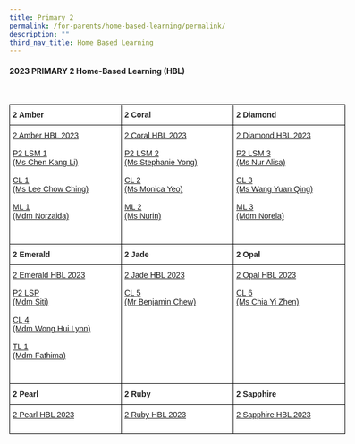 ```yaml
---
title: Primary 2
permalink: /for-parents/home-based-learning/permalink/
description: ""
third_nav_title: Home Based Learning
---
```

#### **2023 PRIMARY 2 Home-Based Learning (HBL)**
<br>
<style type="text/css">
.tg  {border-collapse:collapse;border-spacing:0;}
.tg td{border-color:black;border-style:solid;border-width:1px;font-family:Arial, sans-serif;font-size:14px;
  overflow:hidden;padding:10px 5px;word-break:normal;}
.tg th{border-color:black;border-style:solid;border-width:1px;font-family:Arial, sans-serif;font-size:14px;
  font-weight:normal;overflow:hidden;padding:10px 5px;word-break:normal;}
.tg .tg-clhh{background-color:#FFF;color:#222;font-weight:bold;text-align:left;vertical-align:middle}
.tg .tg-6ua2{background-color:#FFF;border-color:inherit;color:#222;font-weight:bold;text-align:left;vertical-align:middle}
.tg .tg-1ppo{background-color:#FFF;color:#222;text-align:left;vertical-align:middle}
.tg .tg-yq3i{background-color:#FFF;color:#231F20;text-align:left;vertical-align:middle}
</style>
<table style="undefined;table-layout: fixed; width: 800px" class="tg">
<colgroup>
<col style="width: 200px">
<col style="width: 200px">
<col style="width: 200px">
</colgroup>
<thead>
  <tr>
    <th class="tg-clhh">2 Amber</th>
    <th class="tg-clhh">2 Coral</th>
    <th class="tg-clhh">2 Diamond</th>
  </tr>
</thead>
<tbody>
    <tr>
    <td class="tg-1ppo">
      <a target="_blank" href="https://docs.google.com/spreadsheets/d/1dQXRuEXcD75j_cX_uorBkMOmf59NDk8_9mL8ska577s/edit?usp=drive_link">2 Amber HBL 2023</a><br><br>
			<a target="_blank" href="https://docs.google.com/spreadsheets/d/1QkqesmXkI1yln5uTjw0RhlBvaodKtuyy81W09IqOZLs/edit?usp=drive_link">P2 LSM 1<br>(Ms Chen Kang Li)</a><br><br>
			<a target="_blank" href="https://docs.google.com/spreadsheets/d/19lmFrf6lnZinAk22RgzSJzQhKePWp33odlMLJI8TYzE/edit?usp=drive_link">CL 1<br>(Ms Lee Chow Ching)</a><br><br>
			<a target="_blank" href="https://docs.google.com/spreadsheets/d/1aMoMEP4aoVaWqE4MLQJ37AdMdlbOhOY_/edit?usp=drive_link&amp;ouid=118052901982246903681&amp;rtpof=true&amp;sd=true">ML 1<br>(Mdm Norzaida) </a><br><br><br>

</td>
	    <td class="tg-1ppo">
      <a target="_blank" href="https://docs.google.com/spreadsheets/d/19UyXOWKGVwuJ7boavlOduxFcujV0WpEoouVymEZqzBE/edit?usp=drive_link">2 Coral HBL 2023</a><br><br>
			<a target="_blank" href="https://docs.google.com/spreadsheets/d/1QkqesmXkI1yln5uTjw0RhlBvaodKtuyy81W09IqOZLs/edit?usp=drive_link">P2 LSM 2<br>(Ms Stephanie Yong)</a><br><br>
				<a target="_blank" href="https://docs.google.com/spreadsheets/d/1dtSw3i5ySjrt6Mhs58JghCqpONiccVG_0xdF8ORJ_Zc/edit?usp=drive_link">CL 2<br>(Ms Monica Yeo)</a><br><br>
				<a target="_blank" href="https://docs.google.com/spreadsheets/d/198p7-spNsW_L5Fo0iga7EYcdzHOpcP_r/edit?usp=drive_link&amp;ouid=118052901982246903681&amp;rtpof=true&amp;sd=true">ML 2<br>(Ms Nurin) </a><br><br><br>
			</td>
	   <td class="tg-1ppo">
      <a target="_blank" href="https://docs.google.com/spreadsheets/d/1_pj4IJ0vefWL2QyYExyVbrDOur6UdJHDXHXNAUknR2I/edit?usp=drive_link">2 Diamond HBL 2023</a><br><br>
			<a target="_blank" href="https://docs.google.com/spreadsheets/d/1QkqesmXkI1yln5uTjw0RhlBvaodKtuyy81W09IqOZLs/edit?usp=drive_link">P2 LSM 3<br>(Ms Nur Alisa)</a><br><br>
		<a target="_blank" href="https://docs.google.com/spreadsheets/d/1RBZWohENOfxWjg8v_uNDoJiWBdjGpBYbmYrJriirnfo/edit?usp=drive_link">CL 3<br>(Ms Wang Yuan Qing)</a><br><br>
		<a target="_blank" href="https://docs.google.com/spreadsheets/d/1PdesWsmxFSdYE4WuUcTA_buvXf1mIdUY/edit?usp=drive_link&amp;ouid=118052901982246903681&amp;rtpof=true&amp;sd=true">ML 3<br>(Mdm Norela)</a><br><br><br>
</td></tr>
			</tbody><thead>
  <tr>
    <th class="tg-clhh">2 Emerald</th>
    <th class="tg-clhh">2 Jade</th>
    <th class="tg-clhh">2 Opal</th>
  </tr>
</thead>
<tbody>
    <tr>
    <td class="tg-1ppo">
      <a target="_blank" href="https://docs.google.com/spreadsheets/d/1_YSGS0EedR0JUDjU5mHR1m1d873v9JE2dSrycGFxBIs/edit?usp=drive_link">2 Emerald HBL 2023</a><br><br>
			<a target="_blank" href="https://docs.google.com/spreadsheets/d/1ynQl3GIyEBb3A5ih7RWEzN7Qw6T-jQdRNWeMvatZtes/edit?usp=drive_link">P2 LSP<br>(Mdm Siti)</a><br><br>
			<a target="_blank" href="https://docs.google.com/spreadsheets/d/1zeCfozHMr5PZ65IMXOBHcWSaw_ySdyAoh0STafwQYDc/edit?usp=drive_link">CL 4<br>(Mdm Wong Hui Lynn)</a><br><br>
			<a target="_blank" href="https://docs.google.com/spreadsheets/d/1oZ3B5vUJdTGkczRc2JWFGq7J-jLxyQWLoo6DBmCOyE8/edit?usp=drive_link">TL 1<br>(Mdm Fathima)</a><br><br><br>			
			</td>
	    <td class="tg-1ppo">
      <a target="_blank" href="https://docs.google.com/spreadsheets/d/1zquggQrGtcV5xLtPL1H0Pu3K1r0zJX478sycmY0qRb8/edit?usp=drive_link">2 Jade HBL 2023</a><br><br>
			<a target="_blank" href="https://docs.google.com/spreadsheets/d/149qa_x_grmpNPFACvs_MvOFEbGab5ivYDN6SmdaAyI0/edit?usp=drive_link">CL 5<br>(Mr Benjamin Chew)</a><br><br><br><br><br><br><br><br><br></td>
	   <td class="tg-1ppo">
      <a target="_blank" href="https://docs.google.com/spreadsheets/d/1mfmhemNdiiYnvLx52x1uebvPVMQpmun4SJdvy6hF_s0/edit?usp=drive_link">2 Opal HBL 2023</a><br><br>
			<a target="_blank" href="https://docs.google.com/spreadsheets/d/1HS-P1RfZhwoDU9NxHn1PYX3WKUDHW2wXYVQpul4YS9U/edit?usp=drive_link">CL 6<br>(Ms Chia Yi Zhen)</a><br><br><br><br><br><br><br><br><br>
			</td></tr></tbody>
					<thead>
  <tr>
    <th class="tg-clhh">2 Pearl</th>
    <th class="tg-clhh">2 Ruby</th>
    <th class="tg-clhh">2 Sapphire</th>
  </tr>
</thead>
<tbody>
    <tr>
    <td class="tg-1ppo">
      <a target="_blank" href="https://docs.google.com/spreadsheets/d/1KIHwkbspqkzC1zhOaftKUJOsu1k3Rt0v2XhWE3XTEbw/edit?usp=drive_link">2 Pearl HBL 2023</a><br><br></td>
	    <td class="tg-1ppo">
      <a target="_blank" href="https://docs.google.com/spreadsheets/d/1JFkbeQG0pwW1Q7rSQIVYR_19loZw8SBMDwGcmWA7sag/edit?usp=drive_link">2 Ruby HBL 2023</a><br><br></td>
	   <td class="tg-1ppo">
      <a target="_blank" href="https://docs.google.com/spreadsheets/d/1g7GdMmi1CCexyXCyCSZQZZZ5t_wmnspD4wPTdR1LE_I/edit?usp=drive_link">2 Sapphire HBL 2023</a><br><br></td></tr></tbody></table>